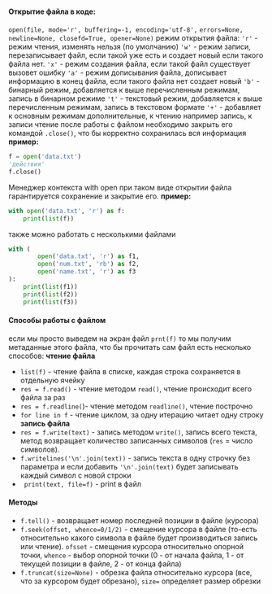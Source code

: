 #### Открытие файла в коде:
`open(file, mode='r', buffering=-1, encoding='utf-8',`
`errors=None, newline=None, closefd=True, opener=None)`
режим открытия файла:
`'r'` - режим чтения, изменять нельзя (по умолчанию)
`'w'` - режим записи, перезаписывает файл, если такой уже есть и создает новый если такого файла нет.
`'x'` - режим создания файла, если такой файл существует вызовет ошибку
`'a'` - режим дописывания файла, дописывает информацию в конец файла, если такого файла нет создает новый
`'b'` - бинарный режим, добавляется к выше перечисленным режимам, запись в бинарном режиме
`'t'` - текстовый режим, добавляется к выше перечисленным режимам, запись в текстовом формате
`'+'` - добавляет к основным режимам дополнительные, к чтению например запись, к записи чтение
после работы с файлом необходимо закрыть его командой `.close()`, что бы корректно сохранилась вся информация
**пример:**
```python
f = open('data.txt')
'действия'
f.close()
```
Менеджер контекста with open при таком виде открытии файла гарантируется сохранение и закрытие его.
**пример:**
```python
with open('data.txt', 'r') as f:
	print(list(f))
```
также можно работать с несколькими файлами
```python
with (
		open('data.txt', 'r') as f1,
		open('num.txt', 'rb') as f2,
		open('name.txt', 'r') as f3
):
	print(list(f1))
	print(list(f2))
	print(list(f3))
```
#### Способы работы с файлом
если мы просто выведем на экран файл `prnt(f)` то мы получим метаданные этого файла, что бы прочитать сам файл есть несколько способов:
**чтение файла**
- `list(f)` - чтение файла в списке, каждая строка сохраняется в отдельную ячейку
- `res = f.read()` - чтение методом `read()`, чтение происходит всего файла за раз
- `res = f.readline(`)- чтение методом `readline()`, чтение построчно
- `for line in f` - чтение циклом, за одну итерацию читает одну строку
**запись файла**
- `res = f.write(text)` - запись методом `write()`, запись всего текста, метод возвращает количество записанных символов (`res` = число символов).
- `f.writelines('\n'.join(text))` - запись текста в одну строчку без параметра и если добавить `'\n'.join(text)` будет записывать каждый символ с новой строки
- ` print(text, file=f)` - print в файл
#### Методы
- `f.tell()` - возвращает номер последней позиции в файле (курсора)
- `f.seek(offset, whence=0/1/2)` - смещение курсора в файле (то-есть относительно какого символа в файле будет производиться запись или чтение). `ofsset` - смещения курсора относительно опорной точки, `whence` - выбор опорной точки (0 - от начала файла, 1 - от текущей позиции в файле, 2 - от конца файла)
- `f.truncat(size=None)` - обрезка файла относительно курсора (все, что за курсором будет обрезано), `size=` определяет размер обрезки 